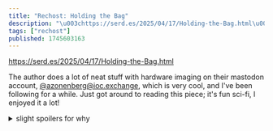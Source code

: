 ```yaml
---
title: "Rechost: Holding the Bag"
description: "\u003chttps://serd.es/2025/04/17/Holding-the-Bag.html\u003e\r \r The author does a lot of neat stuff with hardware imaging on their mastodon account,..."
tags: ["rechost"]
published: 1745603163
---
```


<https://serd.es/2025/04/17/Holding-the-Bag.html>

The author does a lot of neat stuff with hardware imaging on their mastodon account, [@azonenberg@ioc.exchange](https://ioc.exchange/@azonenberg), which is very cool, and I've been following for a while. Just got around to reading this piece; it's fun sci-fi, I enjoyed it a lot!

<details>
<summary>slight spoilers for why</summary>
It is, in large part, because the entire thing is a setup for the joke-ish reveal at the end. The contrivances abound (why Earth, specifically? and how come the protagonist has no agency?), but there are so many other silly details that make me smile & think "ah, someone who loves computers/science wrote this", that it's all good. Also the author's specialty, computational imaging, makes a star play and I think that's great :3
</details>